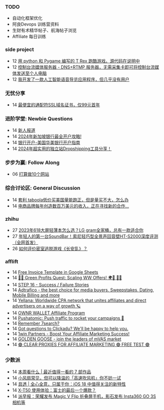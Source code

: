 ### TODO
-  自动化框架优化
-  阿良Devops 训练营资料
-  生财有术精华帖子、航海帖子浏览
-  Affiliate 每日训练

### side project
<!-- sideproject:START -->
-  12 [用 python 和 Pygame 编写的 T Rex 跑酷游戏。源代码在说明中](https://www.youtube.com/watch?v=pZySIXSelCA)
-  12 [控制台流媒体服务器 - DNS+RTMP 服务器，无需采集卡即可将控制台流媒体发送至个人电脑](https://github.com/Aioros/console-streaming-server)
-  12 [我开发了一款人工智能语音导览应用程序，但几乎没有用户](https://www.reddit.com/r/SideProject/comments/18gpp0e/ive_built_an_ai_audio_tour_app_but_have_almost_no/)<!-- sideproject:END -->


### 无忧分享
<!-- ruyo:START -->
-  14 [最便宜的通配符SSL域名证书，仅99元首年](https://51.ruyo.net/18686.html)<!-- ruyo:END -->

### 进阶学堂: Newbie Questions
<!-- advertcn1:START -->
-  14 [新人报道](https://www.advertcn.com/thread-115366-1-1.html)
-  14 [2024年新加坡银行最全开户攻略!](https://www.advertcn.com/thread-115361-1-1.html)
-  14 [银行开户-美国华美银行开户指南](https://www.advertcn.com/thread-115360-1-1.html)
-  14 [2024年超实用的独立站Dropshipping工具分享！](https://www.advertcn.com/thread-115357-1-1.html)<!-- advertcn1:END -->

### 步步为赢: Follow Along
<!-- advertcn2:START -->
-  06 [打算做10个网站](https://www.advertcn.com/thread-115247-1-1.html)<!-- advertcn2:END -->

### 综合讨论区: General Discussion
<!-- advertcn3:START -->
-  14 [套利 taboola低价买美国量能跑正，但是量买不大，怎么办](https://www.advertcn.com/thread-115368-1-1.html)
-  14 [电商品牌每年创造数百万美元的收入，正在寻找新的合作...](https://www.advertcn.com/thread-115358-1-1.html)<!-- advertcn3:END -->


### zhihu
<!-- zhihu:START -->
-  27 [2023年618大屏轻薄本怎么选？LG gram全家桶，总有一款适合你](http://zhuanlan.zhihu.com/p/632641888?utm_campaign=rss&utm_medium=rss&utm_source=rss&utm_content=title)
-  27 [年轻人的第一台SoundBar！索尼轻巧型全景声回音壁HT-S2000深度评测（全网首发）](http://zhuanlan.zhihu.com/p/630990296?utm_campaign=rss&utm_medium=rss&utm_source=rss&utm_content=title)
-  26 [如何评价密室逃脱游戏《长安乱》？](http://www.zhihu.com/question/563950552/answer/3045961312?utm_campaign=rss&utm_medium=rss&utm_source=rss&utm_content=title)<!-- zhihu:END -->

### afflift
<!-- afflift:START -->
-  14 [Free Invoice Template in Google Sheets](https://afflift.com/f/threads/free-invoice-template-in-google-sheets.13289/)
-  14 [🌿💸 Green Profits Quest: Scaling WW Offers! 🌍🚀 📲💥](https://afflift.com/f/threads/%F0%9F%8C%BF%F0%9F%92%B8-green-profits-quest-scaling-ww-offers-%F0%9F%8C%8D%F0%9F%9A%80-%F0%9F%93%B2%F0%9F%92%A5.13167/)
-  14 [STEP 16 - Success / Failure Stories](https://afflift.com/f/threads/step-16-success-failure-stories.12327/)
-  14 [Adtrafico - the best choice for media buyers. Sweepstakes, Dating, Mobile Billing and more](https://afflift.com/f/threads/adtrafico-the-best-choice-for-media-buyers-sweepstakes-dating-mobile-billing-and-more.4312/)
-  14 [Yellana: Worldwide CPA network that unites affiliates and direct advertisers on a way of growth 🪐](https://afflift.com/f/threads/yellana-worldwide-cpa-network-that-unites-affiliates-and-direct-advertisers-on-a-way-of-growth-%F0%9F%AA%90.10512/)
-  14 [OWNR WALLET Affiliate Program](https://afflift.com/f/threads/ownr-wallet-affiliate-program.9733/)
-  14 [Pushatomic: Push traffic to rocket your campaigns 🚀](https://afflift.com/f/threads/pushatomic-push-traffic-to-rocket-your-campaigns-%F0%9F%9A%80.13084/)
-  14 [Remember 7search?](https://afflift.com/f/threads/remember-7search.12505/)
-  14 [Got questions to Clickadu? We&#39;ll be happy to help you.](https://afflift.com/f/threads/got-questions-to-clickadu-well-be-happy-to-help-you.2674/)
-  14 [1win Partners - Boost Your Affiliate Marketing Success!](https://afflift.com/f/threads/1win-partners-boost-your-affiliate-marketing-success.12960/)
-  14 [GOLDEN GOOSE - join the leaders of mVAS market](https://afflift.com/f/threads/golden-goose-join-the-leaders-of-mvas-market.5191/)
-  14 [🟣 CLEAR PROXIES FOR AFFILIATE MARKETING 🟣 FREE TEST 🟣](https://afflift.com/f/threads/%F0%9F%9F%A3-clear-proxies-for-affiliate-marketing-%F0%9F%9F%A3-free-test-%F0%9F%9F%A3.9996/)<!-- afflift:END -->

### 少数派
<!-- sspai:START -->
-  14 [本周看什么 | 最近值得一看的 7 部作品](https://sspai.com/post/89614)
-  14 [小风扇常见，但可以降温的「高速吹风机」你不妨一试](https://sspai.com/post/81440)
-  14 [具透 | 全心全意，只属于你：iOS 18 中值得关注的新特性](https://sspai.com/post/89561)
-  14 [X-T50 使用体验：富士的最后一个爆款？](https://sspai.com/post/89599)
-  14 [派早报：荣耀发布 Magic V Flip 折叠屏手机，影石发布 Insta360 GO 3S 相机等](https://sspai.com/post/89594)<!-- sspai:END -->
